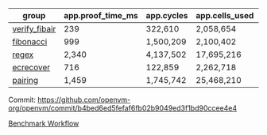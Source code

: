 | group | app.proof_time_ms | app.cycles | app.cells_used | leaf.proof_time_ms | leaf.cycles | leaf.cells_used |
| -- | -- | -- | -- | -- | -- | -- |
| [verify_fibair](https://github.com/openvm-org/openvm/blob/benchmark-results/benchmarks/verify_fibair-b4bed6ed5fefaf6fb02b9049ed3f1bd90ccee4e4.md) | 239 |  322,610 |  2,058,654 |- | - | - |
| [fibonacci](https://github.com/openvm-org/openvm/blob/benchmark-results/benchmarks/fibonacci-b4bed6ed5fefaf6fb02b9049ed3f1bd90ccee4e4.md) | 999 |  1,500,209 |  2,100,402 | 2,055 |  2,380,757 |  12,951,124 |
| [regex](https://github.com/openvm-org/openvm/blob/benchmark-results/benchmarks/regex-b4bed6ed5fefaf6fb02b9049ed3f1bd90ccee4e4.md) | 2,340 |  4,137,502 |  17,695,216 | 5,531 |  5,763,434 |  45,807,490 |
| [ecrecover](https://github.com/openvm-org/openvm/blob/benchmark-results/benchmarks/ecrecover-b4bed6ed5fefaf6fb02b9049ed3f1bd90ccee4e4.md) | 716 |  122,859 |  2,262,718 | 2,754 |  2,934,852 |  29,404,728 |
| [pairing](https://github.com/openvm-org/openvm/blob/benchmark-results/benchmarks/pairing-b4bed6ed5fefaf6fb02b9049ed3f1bd90ccee4e4.md) | 1,459 |  1,745,742 |  25,468,210 | 2,931 |  3,904,731 |  32,400,944 |


Commit: https://github.com/openvm-org/openvm/commit/b4bed6ed5fefaf6fb02b9049ed3f1bd90ccee4e4

[Benchmark Workflow](https://github.com/openvm-org/openvm/actions/runs/18704507020)
